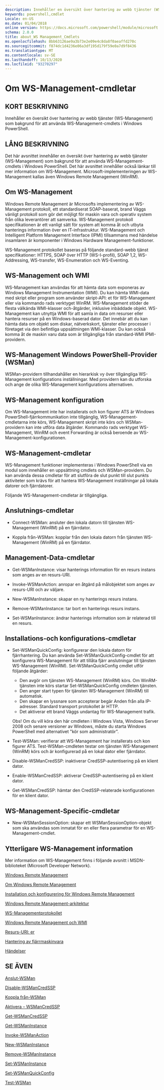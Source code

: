 ```yaml
---
description: Innehåller en översikt över hantering av webb tjänster (WS-Management) som bakgrund för att använda WS-Management-cmdlets i Windows PowerShell.
keywords: powershell,cmdlet
Locale: en-US
ms.date: 01/04/2018
online version: https://docs.microsoft.com/powershell/module/microsoft.wsman.management/about/about_ws-management_cmdlets?view=powershell-6&WT.mc_id=ps-gethelp
schema: 2.0.0
title: about_WS Management_Cmdlets
ms.openlocfilehash: 8bb63126ae9a3b73e2e09e4c8da8f0aeaffd270c
ms.sourcegitcommit: f874dc1d4236e06a3df195d179f59e0a7d9f8436
ms.translationtype: MT
ms.contentlocale: sv-SE
ms.lasthandoff: 10/13/2020
ms.locfileid: "93270297"
---
```

# <a name="about-ws-management-cmdlets"></a>Om WS-Management-cmdletar

## <a name="short-description"></a>KORT BESKRIVNING

Innehåller en översikt över hantering av webb tjänster (WS-Management) som bakgrund för att använda WS-Management-cmdlets i Windows PowerShell.

## <a name="long-description"></a>LÅNG BESKRIVNING

Det här avsnittet innehåller en översikt över hantering av webb tjänster (WS-Management) som bakgrund för att använda WS-Management-cmdlets i Windows PowerShell. Det här avsnittet innehåller också länkar till mer information om WS-Management. Microsoft-implementeringen av WS-Management kallas även Windows Remote Management (WinRM).

## <a name="about-ws-management"></a>Om WS-Management

Windows Remote Management är Microsofts implementering av WS-Management protokoll, ett standardiserat SOAP-baserat, brand Väggs vänligt protokoll som gör det möjligt för maskin vara och operativ system från olika leverantörer att samverka. WS-Management protokoll specifikationen är ett vanligt sätt för system att komma åt och utbyta hanterings information över en IT-infrastruktur. WS-Management och Intelligent Platform Management Interface (IPMI) tillsammans med händelse insamlaren är komponenter i Windows Hardware Management-funktioner.

WS-Management protokollet baseras på följande standard-webb tjänst specifikationer: HTTPS, SOAP över HTTP (WS-I-profil), SOAP 1,2, WS-Addressing, WS-transfer, WS-Enumeration och WS-Eventing.

## <a name="ws-management-and-wmi"></a>WS-Management och WMI

WS-Management kan användas för att hämta data som exponeras av Windows Management Instrumentation (WMI). Du kan hämta WMI-data med skript eller program som använder skript-API: et för WS-Management eller via kommando rads verktyget WinRM. WS-Management stöder de flesta välkända WMI-klasser och-åtgärder, inklusive inbäddade objekt. WS-Management kan utnyttja WMI för att samla in data om resurser eller hantera resurser på en Windows-baserad dator. Det innebär att du kan hämta data om objekt som diskar, nätverkskort, tjänster eller processer i företaget via den befintliga uppsättningen WMI-klasser. Du kan också komma åt de maskin varu data som är tillgängliga från standard-WMI IPMI-providern.

## <a name="ws-management-windows-powershell-provider-wsman"></a>WS-Management Windows PowerShell-Provider (WSMan)

WSMan-providern tillhandahåller en hierarkisk vy över tillgängliga WS-Management konfigurations inställningar. Med providern kan du utforska och ange de olika WS-Management konfigurations alternativen.

## <a name="ws-management-configuration"></a>WS-Management konfiguration

Om WS-Management inte har installerats och kon figurer ATS är Windows PowerShell-fjärrkommunikation inte tillgänglig, WS-Management-cmdletarna inte körs, WS-Management skript inte körs och WSMan-providern kan inte utföra data åtgärder. Kommando rads verktyget WS-Management, WinRM och event Forwarding är också beroende av WS-Management-konfigurationen.

## <a name="ws-management-cmdlets"></a>WS-Management-cmdletar

WS-Management funktioner implementeras i Windows PowerShell via en modul som innehåller en uppsättning cmdlets och WSMan-providern. Du kan använda dessa cmdletar för att slutföra de slut punkt till slut punkts aktiviteter som krävs för att hantera WS-Management inställningar på lokala datorer och fjärrdatorer.

Följande WS-Management-cmdletar är tillgängliga.

## <a name="connection-cmdlets"></a>Anslutnings-cmdletar

- Connect-WSMan: ansluter den lokala datorn till tjänsten WS-Management (WinRM) på en fjärrdator.

- Koppla från-WSMan: kopplar från den lokala datorn från tjänsten WS-Management (WinRM) på en fjärrdator.

## <a name="management-data-cmdlets"></a>Management-Data-cmdletar

- Get-WSManInstance: visar hanterings information för en resurs instans som anges av en resurs-URI.

- Invoke-WSManAction: anropar en åtgärd på målobjektet som anges av resurs-URI och av väljare.

- New-WSManInstance: skapar en ny hanterings resurs instans.

- Remove-WSManInstance: tar bort en hanterings resurs instans.

- Set-WSManInstance: ändrar hanterings information som är relaterad till en resurs.

## <a name="setup-and-configuration-cmdlets"></a>Installations-och konfigurations-cmdletar

- Set-WSManQuickConfig: konfigurerar den lokala datorn för fjärrhantering.
  Du kan använda Set-WSManQuickConfig-cmdlet för att konfigurera WS-Management för att tillåta fjärr anslutningar till tjänsten WS-Management (WinRM). Set-WSManQuickConfig cmdlet utför följande åtgärder:
  - Den avgör om tjänsten WS-Management (WinRM) körs. Om WinRM-tjänsten inte körs startar Set-WSManQuickConfig cmdleten tjänsten.
  - Den anger start typen för tjänsten WS-Management (WinRM) till automatisk.
  - Den skapar en lyssnare som accepterar begär Anden från alla IP-adresser. Standard transport protokollet är HTTP.
  - Det aktiverar ett brand Väggs undantag för WS-Management trafik.

  Obs! Om du vill köra den här cmdleten i Windows Vista, Windows Server 2008 och senare versioner av Windows, måste du starta Windows PowerShell med alternativet "kör som administratör".

- Test-WSMan: verifierar att WS-Management har installerats och kon figurer ATS. Test-WSMan-cmdleten testar om tjänsten WS-Management (WinRM) körs och är konfigurerad på en lokal dator eller fjärrdator.

- Disable-WSManCredSSP: inaktiverar CredSSP-autentisering på en klient dator.

- Enable-WSManCredSSP: aktiverar CredSSP-autentisering på en klient dator.

- Get-WSManCredSSP: hämtar den CredSSP-relaterade konfigurationen för en klient dator.

## <a name="ws-management-specific-cmdlets"></a>WS-Management-Specific-cmdletar

- New-WSManSessionOption: skapar ett WSManSessionOption-objekt som ska användas som inmatat för en eller flera parametrar för en WS-Management-cmdlet.

## <a name="additional-ws-management-information"></a>Ytterligare WS-Management information

Mer information om WS-Management finns i följande avsnitt i MSDN-biblioteket (Microsoft Developer Network).

[Windows Remote Management](/windows/win32/winrm/portal)

[Om Windows Remote Management](/windows/win32/winrm/about-windows-remote-management)

[Installation och konfigurering för Windows Remote Management](/windows/win32/winrm/installation-and-configuration-for-windows-remote-management)

[Windows Remote Management-arkitektur](/windows/win32/winrm/windows-remote-management-architecture)

[WS-Managementprotokollet](/windows/win32/winrm/ws-management-protocol)

[Windows Remote Management och WMI](/windows/win32/winrm/windows-remote-management-and-wmi)

[Resurs-URI: er](/windows/win32/winrm/resource-uris)

[Hantering av fjärrmaskinvara](/windows/win32/winrm/remote-hardware-management)

[Händelser](/windows/win32/winrm/events)

## <a name="see-also"></a>SE ÄVEN

[Anslut-WSMan](xref:Microsoft.WSMan.Management.Connect-WSMan)

[Disable-WSManCredSSP](xref:Microsoft.WSMan.Management.Disable-WSManCredSSP)

[Koppla från-WSMan](xref:Microsoft.WSMan.Management.Disconnect-WSMan)

[Aktivera – WSManCredSSP](xref:Microsoft.WSMan.Management.Enable-WSManCredSSP)

[Get-WSManCredSSP](xref:Microsoft.WSMan.Management.Get-WSManCredSSP)

[Get-WSManInstance](xref:Microsoft.WSMan.Management.Get-WSManInstance)

[Invoke-WSManAction](xref:Microsoft.WSMan.Management.Invoke-WSManAction)

[New-WSManInstance](xref:Microsoft.WSMan.Management.New-WSManInstance)

[Remove-WSManInstance](xref:Microsoft.WSMan.Management.Remove-WSManInstance)

[Set-WSManInstance](xref:Microsoft.WSMan.Management.Set-WSManInstance)

[Set-WSManQuickConfig](xref:Microsoft.WSMan.Management.Set-WSManQuickConfig)

[Test-WSMan](xref:Microsoft.WSMan.Management.Test-WSMan)
